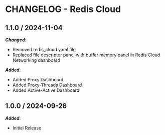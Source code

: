 # CHANGELOG - Redis Cloud

## 1.1.0 / 2024-11-04

***Changed***:

* Removed redis_cloud.yaml file
* Replaced file descriptor panel with buffer memory panel in Redis Cloud Networking dashboard

***Added***:

* Added Proxy Dashboard
* Added Proxy-Threads Dashboard
* Added Active-Active Dashboard

## 1.0.0 / 2024-09-26

***Added***:

* Initial Release
